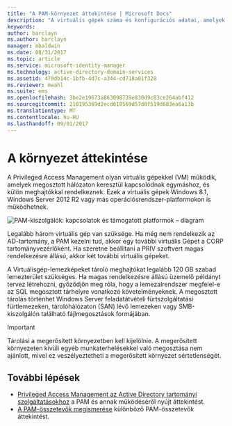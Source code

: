 ```yaml
---
title: "A PAM-környezet áttekintése | Microsoft Docs"
description: "A virtuális gépek száma és konfigurációs adatai, amelyek a Privileged Access Management sikeres üzembe helyezéséhez szükségesek"
keywords: 
author: barclayn
ms.author: barclayn
manager: mbaldwin
ms.date: 08/31/2017
ms.topic: article
ms.service: microsoft-identity-manager
ms.technology: active-directory-domain-services
ms.assetid: 479db14c-1bfb-4d7c-a344-cd718a01f328
ms.reviewer: mwahl
ms.suite: ems
ms.openlocfilehash: 3be2e19673a863098739e830d9c83ce264abf412
ms.sourcegitcommit: 210195369d2ecd610569d57d0f519d683ea6a13b
ms.translationtype: MT
ms.contentlocale: hu-HU
ms.lasthandoff: 09/01/2017
---
```

# <a name="environment-overview"></a>A környezet áttekintése

A Privileged Access Management olyan virtuális gépekkel (VM) működik, amelyek megosztott hálózaton keresztül kapcsolódnak egymáshoz, és külön meghajtókkal rendelkeznek. Ezek a virtuális gépek Windows 8.1, Windows Server 2012 R2 vagy más operációsrendszer-platformokon is működhetnek.

![PAM-kiszolgálók: kapcsolatok és támogatott platformok – diagram](media/pam-test-lab-architecture.png)

Legalább három virtuális gép van szüksége.  Ha még nem rendelkezik az AD-tartomány, a PAM kezelni tud, akkor egy további virtuális Gépet a CORP tartományvezérlőként.  Ha szeretne beállítani a PRIV szoftvert magas rendelkezésre állású, akkor két további virtuális gépeket.

A Virtuálisgép-lemezképeket tároló meghajtókat legalább 120 GB szabad lemezterület szükséges.  Ha magas rendelkezésre állású üzemelő példányt tervez létrehozni, győződjön meg róla, hogy a lemezalrendszer megfelel-e az SQL megosztott tárhelyre vonatkozó követelményeknek.  A megosztott tárolás történhet Windows Server feladatátvételi fürtszolgáltatási fürtlemezeken, tárolóhálózaton (SAN) lévő lemezeken vagy SMB-kiszolgálón található fájlmegosztások formájában.

>[!IMPORTANT]
Tárolási a megerősített környezetben kell kijelölnie. A megerősített környezeten kívüli egyéb munkaterhelésekkel való megosztása nem ajánlott, mivel ez veszélyeztetheti a megerősített környezet sértetlenségét.

## <a name="next-steps"></a>További lépések

- [Privileged Access Management az Active Directory tartományi szolgáltatásokhoz](privileged-identity-management-for-active-directory-domain-services.md) a PAM és annak működéséről nyújt áttekintést.
- [A PAM-összetevők megismerése](principles-of-operation.md) különböző PAM-összetevők áttekintést.